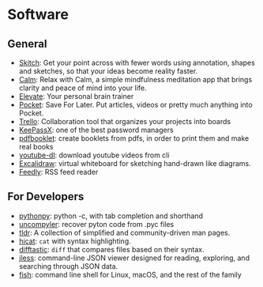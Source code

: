 # Software

## General

- [Skitch](https://evernote.com/skitch/): Get your point across with fewer words using annotation, shapes and sketches, so that your ideas become reality faster.
- [Calm](https://www.calm.com/): Relax with Calm, a simple mindfulness meditation app that brings clarity and peace of mind into your life.
- [Elevate](https://www.elevateapp.com/): Your personal brain trainer
- [Pocket](http://getpocket.com): Save For Later. Put articles, videos or pretty much anything into Pocket.
- [Trello](http://trello.com): Collaboration tool that organizes your projects into boards
- [KeePassX](https://www.keepassx.org/): one of the best password managers
- [pdfbooklet](sourceforge.net/projects/pdfbooklet/): create booklets from pdfs, in order to print them and make real books
- [youtube-dl](https://github.com/rg3/youtube-dl): download youtube videos from cli
- [Excalidraw](https://excalidraw.com): virtual whiteboard for sketching hand-drawn like diagrams.
- [Feedly](https://wwww.feedly.com): RSS feed reader

## For Developers
- [pythonpy](https://github.com/Russell91/pythonpy): python -c, with tab completion and shorthand
- [uncompyler](https://github.com/gstarnberger/uncompyle): recover pyton code from .pyc files
- [tldr](https://github.com/tldr-pages/tldr): A collection of simplified and community-driven man pages.
- [hicat](https://github.com/rstacruz/hicat): `cat` with syntax highlighting.
- [difftastic](https://github.com/Wilfred/difftastic): `diff` that compares files based on their syntax.
- [jless](https://jless.io): command-line JSON viewer designed for reading, exploring, and searching through JSON data.
- [fish](https://fishshell.com/): command line shell for Linux, macOS, and the rest of the family
